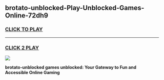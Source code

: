 
## brotato-unblocked-Play-Unblocked-Games-Online-72dh9
<h3>
<a href="https://premium76.site?title=brotato-unblocked&ref=25A">CLICK TO PLAY</a></h3>
<hr>

<h3>
<a href="https://premium76.site?title=brotato-unblocked&ref=25A">CLICK 2 PLAY</a>
  
</h3>

<a href="https://premium76.site?title=brotato-unblocked&ref=25A"><img src="https://clearcache.store/games.png"></a>


**brotato-unblocked games unblocked: Your Gateway to Fun and Accessible Online Gaming**
